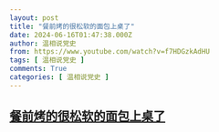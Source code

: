 ```yaml
---
layout: post
title: "餐前烤的很松软的面包上桌了"
date: 2024-06-16T01:47:38.000Z
author: 温相说党史
from: https://www.youtube.com/watch?v=f7HDGzkAdHU
tags: [ 温相说党史 ]
comments: True
categories: [ 温相说党史 ]
---
```

<!--1718502458000-->
[餐前烤的很松软的面包上桌了](https://www.youtube.com/watch?v=f7HDGzkAdHU)
------

<div>

</div>
